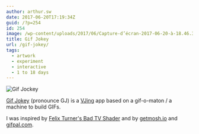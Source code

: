 ```yaml
---
author: arthur.sw
date: 2017-06-20T17:19:34Z
guid: /?p=254
id: 254
image: /wp-content/uploads/2017/06/Capture-d’écran-2017-06-20-à-18.46.32-thumb.png
title: Gif Jokey
url: /gif-jokey/
tags:
  - artwork
  - experiment
  - interactive
  - 1 to 18 days
---
```


![Gif Jockey](/wp-content/uploads/2017/06/Capture-d’écran-2017-06-20-à-18.46.32.png) 

[Gif Jokey](https://arthursw.github.io/gif-jockey/) (pronounce GJ) is a [VJing](https://en.wikipedia.org/wiki/VJing) app based on a gif-o-maton / a machine to build GIFs.

I was inspired by [Felix Turner's Bad TV Shader](https://github.com/felixturner/bad-tv-shader) and by [getmosh.io](http://getmosh.io) and [gifpal.com](https://www.gifpal.com/).